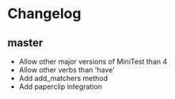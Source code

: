 # Changelog

## master

* Allow other major versions of MiniTest than 4
* Allow other verbs than 'have'
* Add add_matchers method
* Add paperclip integration
